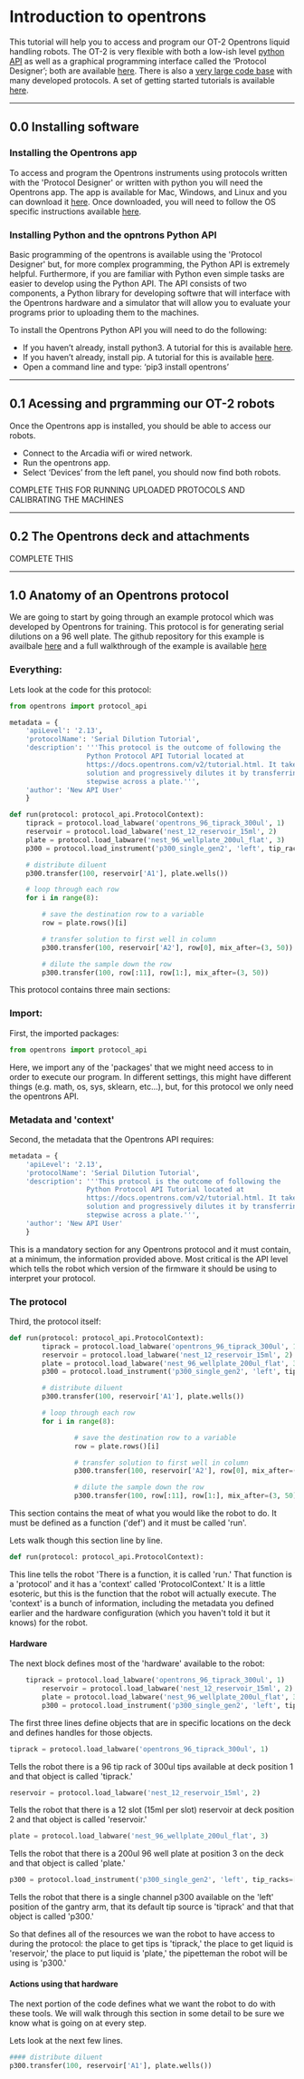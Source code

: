 # Introduction to opentrons

This tutorial will help you to access and program our OT-2 Opentrons liquid handling robots. The OT-2 is very flexible with both a low-ish level [python API](https://docs.opentrons.com/v2/) as well as a graphical programming interface called the ‘Protocol Designer’; both are available [here](https://opentrons.com/protocols/).  There is also a [very large code base](https://protocols.opentrons.com/) with many developed protocols. A set of getting started tutorials is available [here](https://support.opentrons.com/s/ot2-get-started).

---
## 0.0 Installing software

### Installing the Opentrons app

To access and program the Opentrons instruments using protocols written with the 'Protocol Designer' or written with python you will need the Opentrons app. The app is available for Mac, Windows, and Linux and you can download it [here](https://opentrons.com/ot-app/).
Once downloaded, you will need to follow the OS specific instructions available [here](https://support.opentrons.com/s/article/Get-started-Download-and-install-the-Opentrons-App).

### Installing Python and the opntrons Python API

Basic programming of the opentrons is available using the 'Protocol Designer' but, for more complex programming, the Python API is extremely helpful. Furthermore, if you are familiar with Python even simple tasks are easier to develop using the Python API.
The API consists of two components, a Python library for developing softwre that will interface with the Opentrons hardware and a simulator that will allow you to evaluate your programs prior to uploading them to the machines.

To install the Opentrons Python API you will need to do the following:
- If you haven’t already, install python3.  A tutorial for this is available [here](https://realpython.com/installing-python/).
- If you haven’t already, install pip.  A tutorial for this is available [here](https://pip.pypa.io/en/stable/installation/).
- Open a command line and type: ‘pip3 install opentrons’

---
## 0.1 Acessing and prgramming our OT-2 robots

Once the Opentrons app is installed, you should be able to access our robots.
- Connect to the Arcadia wifi or wired network.
- Run the opentrons app.
- Select ‘Devices’ from the left panel, you should now find both robots.

COMPLETE THIS FOR RUNNING UPLOADED PROTOCOLS AND CALIBRATING THE MACHINES

---
## 0.2 The Opentrons deck and attachments

COMPLETE THIS

---
## 1.0 Anatomy of an Opentrons protocol

We are going to start by going through an example protocol which was developed by Opentrons for training.
This protocol is for generating serial dilutions on a 96 well plate.
The github repository for this example is availbale [here](https://github.com/Opentrons/opentrons/blob/edge/api/docs/v2/example_protocols/dilution_tutorial.py)
and a full walkthrough of the example is available [here](https://docs.opentrons.com/v2/tutorial.html#tutorial)

### Everything:
Lets look at the code for this protocol:

```python
from opentrons import protocol_api

metadata = {
    'apiLevel': '2.13',
    'protocolName': 'Serial Dilution Tutorial',
    'description': '''This protocol is the outcome of following the
                   Python Protocol API Tutorial located at
                   https://docs.opentrons.com/v2/tutorial.html. It takes a
                   solution and progressively dilutes it by transferring it
                   stepwise across a plate.''',
    'author': 'New API User'
    }

def run(protocol: protocol_api.ProtocolContext):
	tiprack = protocol.load_labware('opentrons_96_tiprack_300ul', 1)
	reservoir = protocol.load_labware('nest_12_reservoir_15ml', 2)
	plate = protocol.load_labware('nest_96_wellplate_200ul_flat', 3)
	p300 = protocol.load_instrument('p300_single_gen2', 'left', tip_racks=[tiprack])

	# distribute diluent
	p300.transfer(100, reservoir['A1'], plate.wells())

	# loop through each row
	for i in range(8):

		# save the destination row to a variable
		row = plate.rows()[i]

		# transfer solution to first well in column
		p300.transfer(100, reservoir['A2'], row[0], mix_after=(3, 50))

		# dilute the sample down the row
		p300.transfer(100, row[:11], row[1:], mix_after=(3, 50))
```

This protocol contains three main sections:

### Import:
First, the imported packages:
```python
from opentrons import protocol_api
```
Here, we import any of the 'packages' that we might need access to in order to execute our program. In different settings, this might have different things (e.g. math, os, sys, sklearn, etc...), but, for this protocol we only need the opentrons API.

### Metadata and 'context'
Second, the metadata that the Opentrons API requires:
```python
metadata = {
    'apiLevel': '2.13',
    'protocolName': 'Serial Dilution Tutorial',
    'description': '''This protocol is the outcome of following the
                   Python Protocol API Tutorial located at
                   https://docs.opentrons.com/v2/tutorial.html. It takes a
                   solution and progressively dilutes it by transferring it
                   stepwise across a plate.''',
    'author': 'New API User'
    }
```
This is a mandatory section for any Opentrons protocol and it must contain, at a minimum, the information provided above. Most critical is the API level which tells the robot which version of the firmware it should be using to interpret your protocol.

### The protocol
Third, the protocol itself:
```python
def run(protocol: protocol_api.ProtocolContext):
        tiprack = protocol.load_labware('opentrons_96_tiprack_300ul', 1)
        reservoir = protocol.load_labware('nest_12_reservoir_15ml', 2)
        plate = protocol.load_labware('nest_96_wellplate_200ul_flat', 3)
        p300 = protocol.load_instrument('p300_single_gen2', 'left', tip_racks=[tiprack])

        # distribute diluent
        p300.transfer(100, reservoir['A1'], plate.wells())

        # loop through each row
        for i in range(8):

                # save the destination row to a variable
                row = plate.rows()[i]

                # transfer solution to first well in column
                p300.transfer(100, reservoir['A2'], row[0], mix_after=(3, 50))

                # dilute the sample down the row
                p300.transfer(100, row[:11], row[1:], mix_after=(3, 50))    
```
This section contains the meat of what you would like the robot to do.  It must be defined as a function ('def') and it must be called 'run'.

Lets walk though this section line by line.

```python
def run(protocol: protocol_api.ProtocolContext):
```
This line tells the robot 'There is a function, it is called 'run.' That function is a 'protocol' and it has a 'context' called 'ProtocolContext.'
It is a little esoteric, but this is the function that the robot will actually execute.  The 'context' is a bunch of information, including the metadata you defined earlier and the hardware configuration (which you haven't told it but it knows) for the robot.

#### Hardware
The next block defines most of the 'hardware' available to the robot:
```python
	tiprack = protocol.load_labware('opentrons_96_tiprack_300ul', 1)
        reservoir = protocol.load_labware('nest_12_reservoir_15ml', 2)
        plate = protocol.load_labware('nest_96_wellplate_200ul_flat', 3)
        p300 = protocol.load_instrument('p300_single_gen2', 'left', tip_racks=[tiprack]) 
```

The first three lines define objects that are in specific locations on the deck and defines handles for those objects.
```python
tiprack = protocol.load_labware('opentrons_96_tiprack_300ul', 1)
```
Tells the robot there is a 96 tip rack of 300ul tips available at deck position 1 and that object is called 'tiprack.'
```python
reservoir = protocol.load_labware('nest_12_reservoir_15ml', 2)
```
Tells the robot that there is a 12 slot (15ml per slot) reservoir at deck position 2 and that object is called 'reservoir.'
```python
plate = protocol.load_labware('nest_96_wellplate_200ul_flat', 3)
```
Tells the robot that there is a 200ul 96 well plate at position 3 on the deck and that object is called 'plate.'
```python
p300 = protocol.load_instrument('p300_single_gen2', 'left', tip_racks=[tiprack]) 
```
Tells the robot that there is a single channel p300 available on the 'left' position of the gantry arm, that its default tip source is 'tiprack' and that that object is called 'p300.'

So that defines all of the resources we wan the robot to have access to during the protocol: the place to get tips is 'tiprack,' the place to get liquid is 'reservoir,' the place to put liquid is 'plate,' the pipetteman the robot will be using is 'p300.'

#### Actions using that hardware
The next portion of the code defines what we want the robot to do with these tools.
We will walk through this section in some detail to be sure we know what is going on at every step.

Lets look at the next few lines.
```python
#### distribute diluent
p300.transfer(100, reservoir['A1'], plate.wells())
```


